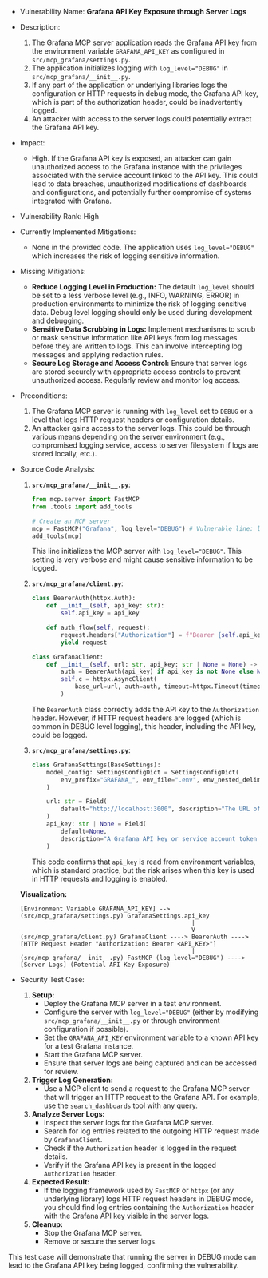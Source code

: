 - Vulnerability Name: **Grafana API Key Exposure through Server Logs**
- Description:
    1. The Grafana MCP server application reads the Grafana API key from the environment variable `GRAFANA_API_KEY` as configured in `src/mcp_grafana/settings.py`.
    2. The application initializes logging with `log_level="DEBUG"` in `src/mcp_grafana/__init__.py`.
    3. If any part of the application or underlying libraries logs the configuration or HTTP requests in debug mode, the Grafana API key, which is part of the authorization header, could be inadvertently logged.
    4. An attacker with access to the server logs could potentially extract the Grafana API key.
- Impact:
    - High. If the Grafana API key is exposed, an attacker can gain unauthorized access to the Grafana instance with the privileges associated with the service account linked to the API key. This could lead to data breaches, unauthorized modifications of dashboards and configurations, and potentially further compromise of systems integrated with Grafana.
- Vulnerability Rank: High
- Currently Implemented Mitigations:
    - None in the provided code. The application uses `log_level="DEBUG"` which increases the risk of logging sensitive information.
- Missing Mitigations:
    - **Reduce Logging Level in Production:** The default `log_level` should be set to a less verbose level (e.g., INFO, WARNING, ERROR) in production environments to minimize the risk of logging sensitive data. Debug level logging should only be used during development and debugging.
    - **Sensitive Data Scrubbing in Logs:** Implement mechanisms to scrub or mask sensitive information like API keys from log messages before they are written to logs. This can involve intercepting log messages and applying redaction rules.
    - **Secure Log Storage and Access Control:** Ensure that server logs are stored securely with appropriate access controls to prevent unauthorized access. Regularly review and monitor log access.
- Preconditions:
    1. The Grafana MCP server is running with `log_level` set to `DEBUG` or a level that logs HTTP request headers or configuration details.
    2. An attacker gains access to the server logs. This could be through various means depending on the server environment (e.g., compromised logging service, access to server filesystem if logs are stored locally, etc.).
- Source Code Analysis:
    1. **`src/mcp_grafana/__init__.py`**:
        ```python
        from mcp.server import FastMCP
        from .tools import add_tools

        # Create an MCP server
        mcp = FastMCP("Grafana", log_level="DEBUG") # Vulnerable line: log_level is set to DEBUG
        add_tools(mcp)
        ```
        This line initializes the MCP server with `log_level="DEBUG"`. This setting is very verbose and might cause sensitive information to be logged.

    2. **`src/mcp_grafana/client.py`**:
        ```python
        class BearerAuth(httpx.Auth):
            def __init__(self, api_key: str):
                self.api_key = api_key

            def auth_flow(self, request):
                request.headers["Authorization"] = f"Bearer {self.api_key}" # API key is added to headers
                yield request

        class GrafanaClient:
            def __init__(self, url: str, api_key: str | None = None) -> None:
                auth = BearerAuth(api_key) if api_key is not None else None
                self.c = httpx.AsyncClient(
                    base_url=url, auth=auth, timeout=httpx.Timeout(timeout=30.0)
                )
        ```
        The `BearerAuth` class correctly adds the API key to the `Authorization` header. However, if HTTP request headers are logged (which is common in DEBUG level logging), this header, including the API key, could be logged.

    3. **`src/mcp_grafana/settings.py`**:
        ```python
        class GrafanaSettings(BaseSettings):
            model_config: SettingsConfigDict = SettingsConfigDict(
                env_prefix="GRAFANA_", env_file=".env", env_nested_delimiter="__"
            )

            url: str = Field(
                default="http://localhost:3000", description="The URL of the Grafana instance."
            )
            api_key: str | None = Field(
                default=None,
                description="A Grafana API key or service account token with the necessary permissions to use the tools.",
            )
        ```
        This code confirms that `api_key` is read from environment variables, which is standard practice, but the risk arises when this key is used in HTTP requests and logging is enabled.

    **Visualization:**

    ```
    [Environment Variable GRAFANA_API_KEY] --> (src/mcp_grafana/settings.py) GrafanaSettings.api_key
                                                    |
                                                    V
    (src/mcp_grafana/client.py) GrafanaClient ----> BearerAuth ----> [HTTP Request Header "Authorization: Bearer <API_KEY>"]
                                                    |
    (src/mcp_grafana/__init__.py) FastMCP (log_level="DEBUG") ----> [Server Logs] (Potential API Key Exposure)
    ```

- Security Test Case:
    1. **Setup:**
        - Deploy the Grafana MCP server in a test environment.
        - Configure the server with `log_level="DEBUG"` (either by modifying `src/mcp_grafana/__init__.py` or through environment configuration if possible).
        - Set the `GRAFANA_API_KEY` environment variable to a known API key for a test Grafana instance.
        - Start the Grafana MCP server.
        - Ensure that server logs are being captured and can be accessed for review.
    2. **Trigger Log Generation:**
        - Use a MCP client to send a request to the Grafana MCP server that will trigger an HTTP request to the Grafana API. For example, use the `search_dashboards` tool with any query.
    3. **Analyze Server Logs:**
        - Inspect the server logs for the Grafana MCP server.
        - Search for log entries related to the outgoing HTTP request made by `GrafanaClient`.
        - Check if the `Authorization` header is logged in the request details.
        - Verify if the Grafana API key is present in the logged `Authorization` header.
    4. **Expected Result:**
        - If the logging framework used by `FastMCP` or `httpx` (or any underlying library) logs HTTP request headers in DEBUG mode, you should find log entries containing the `Authorization` header with the Grafana API key visible in the server logs.
    5. **Cleanup:**
        - Stop the Grafana MCP server.
        - Remove or secure the server logs.

This test case will demonstrate that running the server in DEBUG mode can lead to the Grafana API key being logged, confirming the vulnerability.